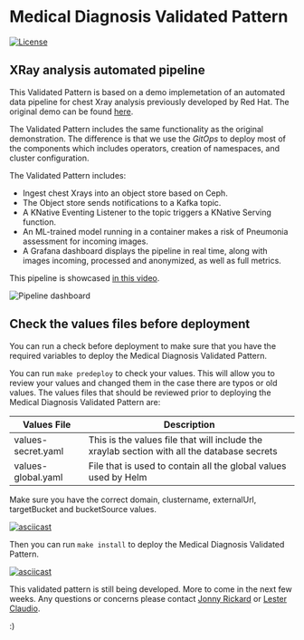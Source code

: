 # Medical Diagnosis Validated Pattern

[![License](https://img.shields.io/badge/License-Apache%202.0-blue.svg)](https://opensource.org/licenses/Apache-2.0)

## XRay analysis automated pipeline

This Validated Pattern is based on a demo implemetation of an automated data pipeline for chest Xray
analysis previously developed by Red Hat.  The original demo can be found [here](https://github.com/red-hat-data-services/jumpstart-library]).

The Validated Pattern includes the same functionality as the original demonstration.  The difference is
that we use the *GitOps* to deploy most of the components which includes operators, creation of namespaces,
and cluster configuration.

The Validated Pattern includes:

* Ingest chest Xrays into an object store based on Ceph.
* The Object store sends notifications to a Kafka topic.
* A KNative Eventing Listener to the topic triggers a KNative Serving function.
* An ML-trained model running in a container makes a risk of Pneumonia assessment for incoming images.
* A Grafana dashboard displays the pipeline in real time, along with images incoming, processed and anonymized, as well as full metrics.

This pipeline is showcased [in this video](https://www.youtube.com/watch?v=zja83FVsm14).

![Pipeline dashboard](doc/dashboard.png)

## Check the values files before deployment

You can run a check before deployment to make sure that you have the required variables to deploy the
Medical Diagnosis Validated Pattern.

You can run `make predeploy` to check your values. This will allow you to review your values and changed them in
the case there are typos or old values.  The values files that should be reviewed prior to deploying the
Medical Diagnosis Validated Pattern are:

| Values File | Description |
| ----------- | ----------- |
| values-secret.yaml | This is the values file that will include the xraylab section with all the database secrets |
| values-global.yaml | File that is used to contain all the global values used by Helm |

Make sure you have the correct domain, clustername, externalUrl, targetBucket and bucketSource values.

[![asciicast](https://github.com/claudiol/medical-diagnosis/blob/claudiol-xray-deployment/doc/predeploy.svg)](https://github.com/claudiol/medical-diagnosis/blob/claudiol-xray-deployment/doc/predeploy.svg)

Then you can run `make install` to deploy the Medical Diagnosis Validated Pattern.

[![asciicast](https://github.com/claudiol/medical-diagnosis/blob/claudiol-xray-deployment/doc/xray-deployment.svg)](https://github.com/claudiol/medical-diagnosis/blob/claudiol-xray-deployment/doc/xray-deployment.svg)

This validated pattern is still being developed.  More to come in the next few weeks. Any questions or concerns
please contact [Jonny Rickard](jrickard@redhat.com) or [Lester Claudio](claudiol@redhat.com).

:)
